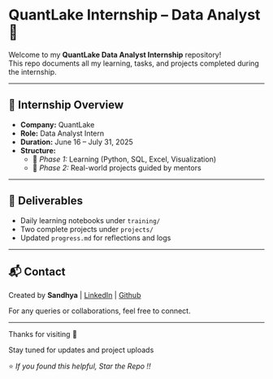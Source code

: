 # QuantLake Internship – Data Analyst 🎯

Welcome to my **QuantLake Data Analyst Internship** repository!  
This repo documents all my learning, tasks, and projects completed during the internship.

---

## 🚀 Internship Overview

- **Company:** QuantLake  
- **Role:** Data Analyst Intern  
- **Duration:** June 16 – July 31, 2025  
- **Structure:**
  - 📘 *Phase 1:* Learning (Python, SQL, Excel, Visualization)
  - 💼 *Phase 2:* Real-world projects guided by mentors

---

## 📌 Deliverables

- Daily learning notebooks under `training/`
- Two complete projects under `projects/`
- Updated `progress.md` for reflections and logs

---

## 📬 Contact

Created by **Sandhya** | [LinkedIn](https://www.linkedin.com/in/rana-sandhya) | [Github](https://www.github.com/Sandhya-1401)<br>

For any queries or collaborations, feel free to connect.

---

Thanks for visiting 🌟<br>

Stay tuned for updates and project uploads <br>

⭐ _If you found this helpful, Star the Repo !!_
